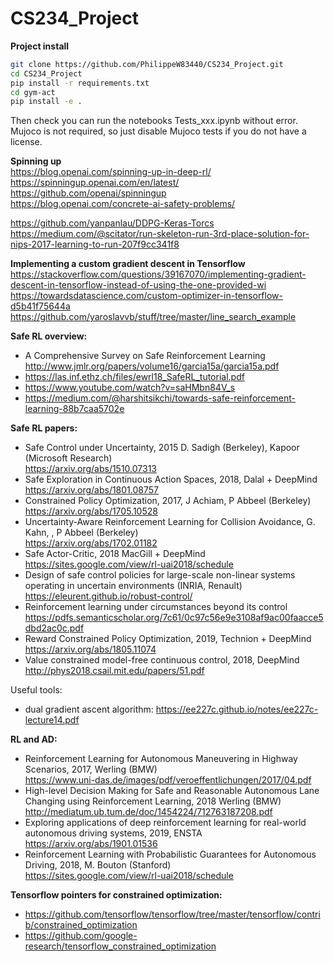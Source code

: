 # CS234_Project  

**Project install**  

```bash
git clone https://github.com/PhilippeW83440/CS234_Project.git
cd CS234_Project
pip install -r requirements.txt
cd gym-act
pip install -e .
```
Then check you can run the notebooks Tests_xxx.ipynb without error.  
Mujoco is not required, so just disable Mujoco tests if you do not have a license.  


**Spinning up**  
https://blog.openai.com/spinning-up-in-deep-rl/  
https://spinningup.openai.com/en/latest/  
https://github.com/openai/spinningup  
https://blog.openai.com/concrete-ai-safety-problems/  
  
https://github.com/yanpanlau/DDPG-Keras-Torcs  
https://medium.com/@scitator/run-skeleton-run-3rd-place-solution-for-nips-2017-learning-to-run-207f9cc341f8  
 
 
 **Implementing a custom gradient descent in Tensorflow**  
 https://stackoverflow.com/questions/39167070/implementing-gradient-descent-in-tensorflow-instead-of-using-the-one-provided-wi  
 https://towardsdatascience.com/custom-optimizer-in-tensorflow-d5b41f75644a  
 https://github.com/yaroslavvb/stuff/tree/master/line_search_example  

  
**Safe RL overview:**
* A Comprehensive Survey on Safe Reinforcement Learning  
  http://www.jmlr.org/papers/volume16/garcia15a/garcia15a.pdf
* https://las.inf.ethz.ch/files/ewrl18_SafeRL_tutorial.pdf
* https://www.youtube.com/watch?v=saHMbn84V_s
* https://medium.com/@harshitsikchi/towards-safe-reinforcement-learning-88b7caa5702e

**Safe RL papers:**
* Safe Control under Uncertainty, 2015 D. Sadigh (Berkeley), Kapoor (Microsoft Research)  
  https://arxiv.org/abs/1510.07313  
* Safe Exploration in Continuous Action Spaces, 2018, Dalal + DeepMind  
  https://arxiv.org/abs/1801.08757  
* Constrained Policy Optimization, 2017, J Achiam,  P Abbeel (Berkeley)   
  https://arxiv.org/abs/1705.10528  
* Uncertainty-Aware Reinforcement Learning for Collision Avoidance, G. Kahn, , P Abbeel (Berkeley)  
  https://arxiv.org/abs/1702.01182  
* Safe Actor-Critic, 2018 MacGill + DeepMind  
  https://sites.google.com/view/rl-uai2018/schedule  
* Design of safe control policies for large-scale non-linear systems operating in uncertain environments  (INRIA, Renault)    
  https://eleurent.github.io/robust-control/  
* Reinforcement learning under circumstances beyond its control  
  https://pdfs.semanticscholar.org/7c61/0c97c56e9e3108af9ac00faacce5dbd2ac0c.pdf  
* Reward Constrained Policy Optimization, 2019, Technion + DeepMind  
  https://arxiv.org/abs/1805.11074  
* Value constrained model-free continuous control, 2018, DeepMind  
  http://phys2018.csail.mit.edu/papers/51.pdf  

Useful tools: 
* dual gradient ascent algorithm: https://ee227c.github.io/notes/ee227c-lecture14.pdf  
  
  
**RL and AD:**  
* Reinforcement Learning for Autonomous Maneuvering in Highway Scenarios, 2017, Werling (BMW)   
  https://www.uni-das.de/images/pdf/veroeffentlichungen/2017/04.pdf
* High-level Decision Making for Safe and Reasonable Autonomous Lane Changing using Reinforcement Learning, 2018 Werling (BMW)  
  http://mediatum.ub.tum.de/doc/1454224/712763187208.pdf  
* Exploring applications of deep reinforcement learning for real-world autonomous driving systems, 2019, ENSTA  
  https://arxiv.org/abs/1901.01536  
* Reinforcement Learning with Probabilistic Guarantees for Autonomous Driving, 2018, M. Bouton (Stanford)  
  https://sites.google.com/view/rl-uai2018/schedule  
    
 
**Tensorflow pointers for constrained optimization:**    
* https://github.com/tensorflow/tensorflow/tree/master/tensorflow/contrib/constrained_optimization    
* https://github.com/google-research/tensorflow_constrained_optimization  
